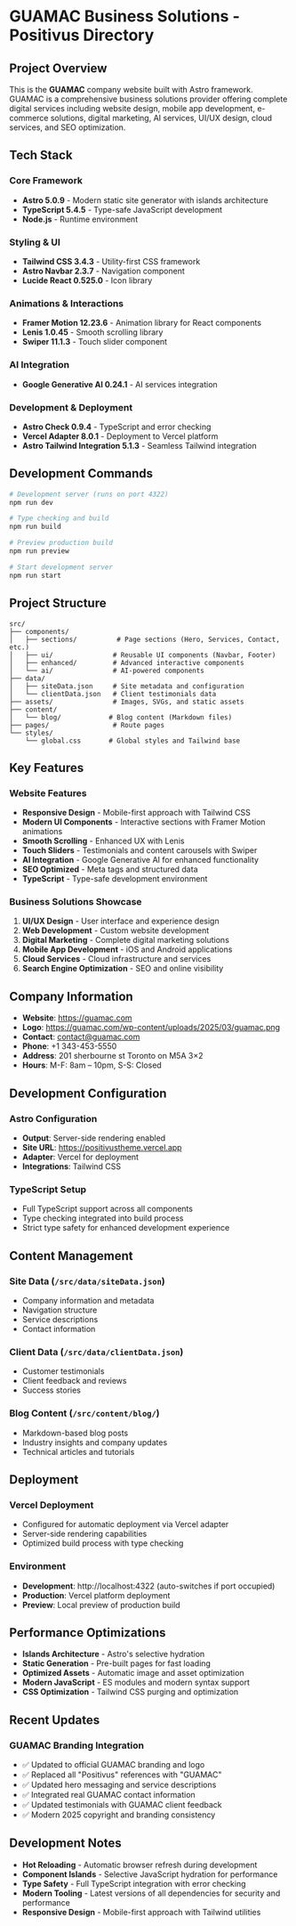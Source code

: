 # GUAMAC Business Solutions - Positivus Directory

## Project Overview

This is the **GUAMAC** company website built with Astro framework. GUAMAC is a comprehensive business solutions provider offering complete digital services including website design, mobile app development, e-commerce solutions, digital marketing, AI services, UI/UX design, cloud services, and SEO optimization.

## Tech Stack

### Core Framework
- **Astro 5.0.9** - Modern static site generator with islands architecture
- **TypeScript 5.4.5** - Type-safe JavaScript development
- **Node.js** - Runtime environment

### Styling & UI
- **Tailwind CSS 3.4.3** - Utility-first CSS framework
- **Astro Navbar 2.3.7** - Navigation component
- **Lucide React 0.525.0** - Icon library

### Animations & Interactions
- **Framer Motion 12.23.6** - Animation library for React components
- **Lenis 1.0.45** - Smooth scrolling library
- **Swiper 11.1.3** - Touch slider component

### AI Integration
- **Google Generative AI 0.24.1** - AI services integration

### Development & Deployment
- **Astro Check 0.9.4** - TypeScript and error checking
- **Vercel Adapter 8.0.1** - Deployment to Vercel platform
- **Astro Tailwind Integration 5.1.3** - Seamless Tailwind integration

## Development Commands

```bash
# Development server (runs on port 4322)
npm run dev

# Type checking and build
npm run build

# Preview production build
npm run preview

# Start development server
npm run start
```

## Project Structure

```
src/
├── components/
│   ├── sections/          # Page sections (Hero, Services, Contact, etc.)
│   ├── ui/               # Reusable UI components (Navbar, Footer)
│   ├── enhanced/         # Advanced interactive components
│   └── ai/               # AI-powered components
├── data/
│   ├── siteData.json     # Site metadata and configuration
│   └── clientData.json   # Client testimonials data
├── assets/               # Images, SVGs, and static assets
├── content/
│   └── blog/            # Blog content (Markdown files)
├── pages/                # Route pages
└── styles/
    └── global.css       # Global styles and Tailwind base
```

## Key Features

### Website Features
- **Responsive Design** - Mobile-first approach with Tailwind CSS
- **Modern UI Components** - Interactive sections with Framer Motion animations
- **Smooth Scrolling** - Enhanced UX with Lenis
- **Touch Sliders** - Testimonials and content carousels with Swiper
- **AI Integration** - Google Generative AI for enhanced functionality
- **SEO Optimized** - Meta tags and structured data
- **TypeScript** - Type-safe development environment

### Business Solutions Showcase
1. **UI/UX Design** - User interface and experience design
2. **Web Development** - Custom website development
3. **Digital Marketing** - Complete digital marketing solutions
4. **Mobile App Development** - iOS and Android applications
5. **Cloud Services** - Cloud infrastructure and services
6. **Search Engine Optimization** - SEO and online visibility

## Company Information

- **Website**: https://guamac.com
- **Logo**: https://guamac.com/wp-content/uploads/2025/03/guamac.png
- **Contact**: contact@guamac.com
- **Phone**: +1 343-453-5550
- **Address**: 201 sherbourne st Toronto on M5A 3×2
- **Hours**: M-F: 8am – 10pm, S-S: Closed

## Development Configuration

### Astro Configuration
- **Output**: Server-side rendering enabled
- **Site URL**: https://positivustheme.vercel.app
- **Adapter**: Vercel for deployment
- **Integrations**: Tailwind CSS

### TypeScript Setup
- Full TypeScript support across all components
- Type checking integrated into build process
- Strict type safety for enhanced development experience

## Content Management

### Site Data (`/src/data/siteData.json`)
- Company information and metadata
- Navigation structure
- Service descriptions
- Contact information

### Client Data (`/src/data/clientData.json`)
- Customer testimonials
- Client feedback and reviews
- Success stories

### Blog Content (`/src/content/blog/`)
- Markdown-based blog posts
- Industry insights and company updates
- Technical articles and tutorials

## Deployment

### Vercel Deployment
- Configured for automatic deployment via Vercel adapter
- Server-side rendering capabilities
- Optimized build process with type checking

### Environment
- **Development**: http://localhost:4322 (auto-switches if port occupied)
- **Production**: Vercel platform deployment
- **Preview**: Local preview of production build

## Performance Optimizations

- **Islands Architecture** - Astro's selective hydration
- **Static Generation** - Pre-built pages for fast loading
- **Optimized Assets** - Automatic image and asset optimization
- **Modern JavaScript** - ES modules and modern syntax support
- **CSS Optimization** - Tailwind CSS purging and optimization

## Recent Updates

### GUAMAC Branding Integration
- ✅ Updated to official GUAMAC branding and logo
- ✅ Replaced all "Positivus" references with "GUAMAC"
- ✅ Updated hero messaging and service descriptions
- ✅ Integrated real GUAMAC contact information
- ✅ Updated testimonials with GUAMAC client feedback
- ✅ Modern 2025 copyright and branding consistency

## Development Notes

- **Hot Reloading** - Automatic browser refresh during development
- **Component Islands** - Selective JavaScript hydration for performance
- **Type Safety** - Full TypeScript integration with error checking
- **Modern Tooling** - Latest versions of all dependencies for security and performance
- **Responsive Design** - Mobile-first approach with Tailwind utilities